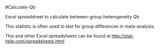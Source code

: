 #Calculate-Qb

Excel spreadsheet to calculate between-group heterogeneity Qb

This statistic is often used to test for group differences in meta-analysis.

This and other Excel spreadsheets can be found at http://stat-help.com/spreadsheets.html
